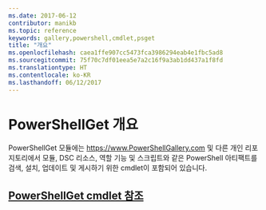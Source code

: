 ```yaml
---
ms.date: 2017-06-12
contributor: manikb
ms.topic: reference
keywords: gallery,powershell,cmdlet,psget
title: "개요"
ms.openlocfilehash: caea1ffe907cc5473fca3986294eab4e1fbc5ad8
ms.sourcegitcommit: 75f70c7df01eea5e7a2c16f9a3ab1dd437a1f8fd
ms.translationtype: HT
ms.contentlocale: ko-KR
ms.lasthandoff: 06/12/2017
---
```

<a id="powershellget-overview" class="xliff"></a>
# PowerShellGet 개요

PowerShellGet 모듈에는 https://www.PowerShellGallery.com 및 다른 개인 리포지토리에서 모듈, DSC 리소스, 역할 기능 및 스크립트와 같은 PowerShell 아티팩트를 검색, 설치, 업데이트 및 게시하기 위한 cmdlet이 포함되어 있습니다.

<a id="powershellget-cmdlet-referencepsgetcmdletsreferencemd" class="xliff"></a>
## [PowerShellGet cmdlet 참조](./psget_cmdlets_reference.md)

